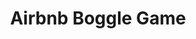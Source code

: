 ---
layout: post
title: Airbnb Boggle Game
category: 面试
tags: Airbnb,Interview
keywords: Airbnb,Interview,Boogle Game
---